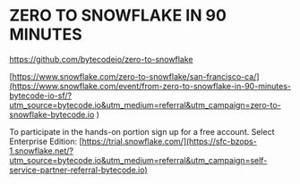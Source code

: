 # ZERO TO SNOWFLAKE IN 90 MINUTES
https://github.com/bytecodeio/zero-to-snowflake

[https://www.snowflake.com/zero-to-snowflake/san-francisco-ca/](https://www.snowflake.com/event/from-zero-to-snowflake-in-90-minutes-bytecode-io-sf/?utm_source=bytecode.io&utm_medium=referral&utm_campaign=zero-to-snowflake-bytecode.io
\)

To participate in the hands-on portion sign up for a free account. Select Enterprise Edition:
[https://trial.snowflake.com/](https://sfc-bzops-1.snowflake.net/?utm_source=bytecode.io&utm_medium=referral&utm_campaign=self-service-partner-referral-bytecode.io)

